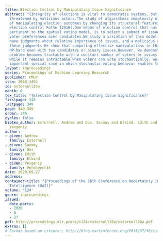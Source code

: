```yaml
---
title: Election Control by Manipulating Issue Significance
abstract: "{Integrity of elections is vital to democratic systems, but it is frequently
  threatened by malicious actors.The study of algorithmic complexity of the problem
  of manipulating election outcomes by changing its structural features is known as
  election control Rothe [2016].One means of election control that has been proposed,
  pertinent to the spatial voting model, is to select a subset of issues that determine
  voter preferences over candidates.We study a variation of this model in which voters
  have judgments about relative importance of issues, and a malicious actor can manipulate
  these judgments.We show that computing effective manipulations in this model is
  NP-hard even with two candidates or binary issues.However, we demonstrate that the
  problem becomes tractable with a constant number of voters or issues.Additionally,
  while it remains intractable when voters can vote stochastically, we exhibit an
  important special case in which stochastic voting behavior enables tractable manipulation.}"
layout: inproceedings
series: Proceedings of Machine Learning Research
publisher: PMLR
issn: 2640-3498
id: estornell20a
month: 0
tex_title: "{Election Control by Manipulating Issue Significance}"
firstpage: 340
lastpage: 349
page: 340-349
order: 340
cycles: false
bibtex_author: Estornell, Andrew and Das, Sanmay and Elkind, Edith and Vorobeychik,
  Yevgeniy
author:
- given: Andrew
  family: Estornell
- given: Sanmay
  family: Das
- given: Edith
  family: Elkind
- given: Yevgeniy
  family: Vorobeychik
date: 2020-08-27
address: 
container-title: "{Proceedings of the 36th Conference on Uncertainty in Artificial
  Intelligence (UAI)}"
volume: '124'
genre: inproceedings
issued:
  date-parts:
  - 2020
  - 8
  - 27
pdf: http://proceedings.mlr.press/v124/estornell20a/estornell20a.pdf
extras: []
# Format based on citeproc: http://blog.martinfenner.org/2013/07/30/citeproc-yaml-for-bibliographies/
---
```

